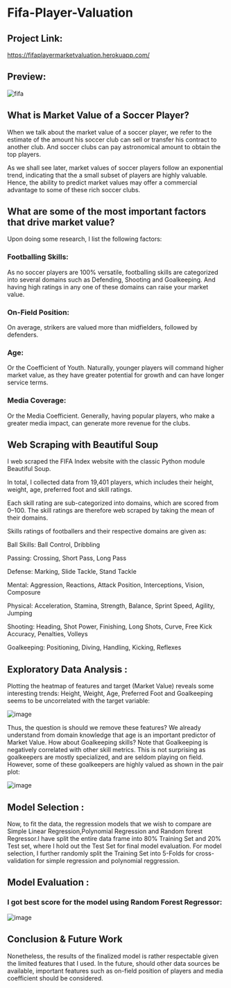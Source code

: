 # Fifa-Player-Valuation

## Project Link:
https://fifaplayermarketvaluation.herokuapp.com/

## Preview:

![fifa](https://user-images.githubusercontent.com/65092287/98266729-a6518e80-1fb0-11eb-879c-7458acc8352c.gif)


## What is Market Value of a Soccer Player?

When we talk about the market value of a soccer player, we refer to the estimate of the amount his soccer club can sell or transfer his contract to another club. And soccer clubs can pay astronomical amount to obtain the top players.

As we shall see later, market values of soccer players follow an exponential trend, indicating that the a small subset of players are highly valuable. Hence, the ability to predict market values may offer a commercial advantage to some of these rich soccer clubs.

## What are some of the most important factors that drive market value?
Upon doing some research, I list the following factors:

### Footballing Skills:
As no soccer players are 100% versatile, footballing skills are categorized into several domains such as Defending, Shooting and Goalkeeping. And having high ratings in any one of these domains can raise your market value.

### On-Field Position:
On average, strikers are valued more than midfielders, followed by defenders.

### Age:
Or the Coefficient of Youth. Naturally, younger players will command higher market value, as they have greater potential for growth and can have longer service terms.

### Media Coverage:
Or the Media Coefficient. Generally, having popular players, who make a greater media impact, can generate more revenue for the clubs.

## Web Scraping with Beautiful Soup

I web scraped the FIFA Index website with the classic Python module Beautiful Soup.

In total, I collected data from 19,401 players, which includes their height, weight, age, preferred foot and skill ratings.

Each skill rating are sub-categorized into domains, which are scored from 0–100. The skill ratings are therefore web scraped by taking the mean of their domains.

Skills ratings of footballers and their respective domains are given as:

Ball Skills: Ball Control, Dribbling

Passing: Crossing, Short Pass, Long Pass

Defense: Marking, Slide Tackle, Stand Tackle

Mental: Aggression, Reactions, Attack Position, Interceptions, Vision, Composure

Physical: Acceleration, Stamina, Strength, Balance, Sprint Speed, Agility, Jumping

Shooting: Heading, Shot Power, Finishing, Long Shots, Curve, Free Kick Accuracy, Penalties, Volleys

Goalkeeping: Positioning, Diving, Handling, Kicking, Reflexes

## Exploratory Data Analysis :

Plotting the heatmap of features and target (Market Value) reveals some interesting trends: Height, Weight, Age, Preferred Foot and Goalkeeping seems to be uncorrelated with the target variable:

![image](https://user-images.githubusercontent.com/65092287/98255668-a8f9b700-1fa3-11eb-8112-c1425b36e821.png)

Thus, the question is should we remove these features? We already understand from domain knowledge that age is an important predictor of Market Value. How about Goalkeeping skills? Note that Goalkeeping is negatively correlated with other skill metrics. This is not surprising as goalkeepers are mostly specialized, and are seldom playing on field. However, some of these goalkeepers are highly valued as shown in the pair plot:

![image](https://user-images.githubusercontent.com/65092287/98256212-4ce36280-1fa4-11eb-95aa-5b71bb5e088d.png)

## Model Selection :

Now, to fit the data, the regression models that we wish to compare are Simple Linear Regression,Polynomial Regression and Random forest Regressor.I have split the entire data frame into 80% Training Set and 20% Test set, where I hold out the Test Set for final model evaluation. For model selection, I further randomly split the Training Set into 5-Folds for cross-validation for simple regression and polynomial reggression.


## Model Evaluation :
### I got best score for the model using Random Forest Regressor:
![image](https://user-images.githubusercontent.com/65092287/98256772-f7f41c00-1fa4-11eb-97d6-032b8fc01cfa.png)

## Conclusion & Future Work
Nonetheless, the results of the finalized model is rather respectable given the limited features that I used. In the future, should other data sources be available, important features such as on-field position of players and media coefficient should be considered.

